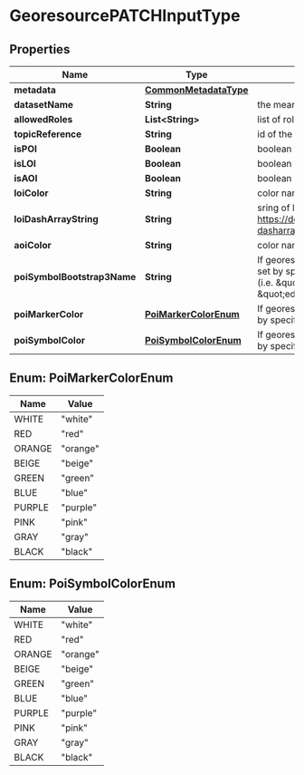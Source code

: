 
# GeoresourcePATCHInputType

## Properties
Name | Type | Description | Notes
------------ | ------------- | ------------- | -------------
**metadata** | [**CommonMetadataType**](CommonMetadataType.md) |  | 
**datasetName** | **String** | the meaningful name of the dataset |  [optional]
**allowedRoles** | **List&lt;String&gt;** | list of role identifiers that have read access rights for this dataset |  [optional]
**topicReference** | **String** | id of the last topic hierarchy entity  |  [optional]
**isPOI** | **Boolean** | boolean value indicating if the dataset contains points of interest |  [optional]
**isLOI** | **Boolean** | boolean value indicating if the dataset contains lines of interest |  [optional]
**isAOI** | **Boolean** | boolean value indicating if the dataset contains areas of interest |  [optional]
**loiColor** | **String** | color name or color code (i.e. hex number) for lines of interest |  [optional]
**loiDashArrayString** | **String** | sring of line stroke dash array for lines of interest (e.g. 20,20; see https://developer.mozilla.org/de/docs/Web/SVG/Attribute/stroke-dasharray) |  [optional]
**aoiColor** | **String** | color name or color code (i.e. hex number) for areas of interest |  [optional]
**poiSymbolBootstrap3Name** | **String** | If georesource is a POI then custom POI marker symbol can be set by specifying the name of a Bootstrap 3 glyphicon symbol (i.e. \&quot;home\&quot; for a home symbol or \&quot;education\&quot; for a students hat symbol) |  [optional]
**poiMarkerColor** | [**PoiMarkerColorEnum**](#PoiMarkerColorEnum) | If georesource is a POI then custom POI marker color can be set by specifying one of the following color names |  [optional]
**poiSymbolColor** | [**PoiSymbolColorEnum**](#PoiSymbolColorEnum) | If georesource is a POI then custom POI symbol color can be set by specifying one of the following color names |  [optional]


<a name="PoiMarkerColorEnum"></a>
## Enum: PoiMarkerColorEnum
Name | Value
---- | -----
WHITE | &quot;white&quot;
RED | &quot;red&quot;
ORANGE | &quot;orange&quot;
BEIGE | &quot;beige&quot;
GREEN | &quot;green&quot;
BLUE | &quot;blue&quot;
PURPLE | &quot;purple&quot;
PINK | &quot;pink&quot;
GRAY | &quot;gray&quot;
BLACK | &quot;black&quot;


<a name="PoiSymbolColorEnum"></a>
## Enum: PoiSymbolColorEnum
Name | Value
---- | -----
WHITE | &quot;white&quot;
RED | &quot;red&quot;
ORANGE | &quot;orange&quot;
BEIGE | &quot;beige&quot;
GREEN | &quot;green&quot;
BLUE | &quot;blue&quot;
PURPLE | &quot;purple&quot;
PINK | &quot;pink&quot;
GRAY | &quot;gray&quot;
BLACK | &quot;black&quot;




